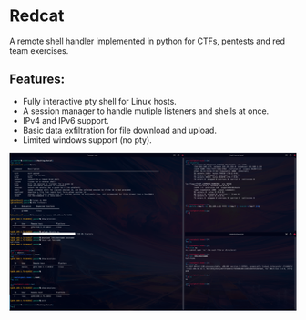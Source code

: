 # Redcat

A remote shell handler implemented in python for CTFs, pentests and red team exercises.

## Features:
* Fully interactive pty shell for Linux hosts.
* A session manager to handle mutiple listeners and shells at once.
* IPv4 and IPv6 support.
* Basic data exfiltration for file download and upload.
* Limited windows support (no pty).

![redcat.png](img/redcat.png)
